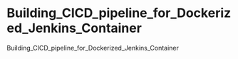 # Building_CICD_pipeline_for_Dockerized_Jenkins_Container
Building_CICD_pipeline_for_Dockerized_Jenkins_Container
